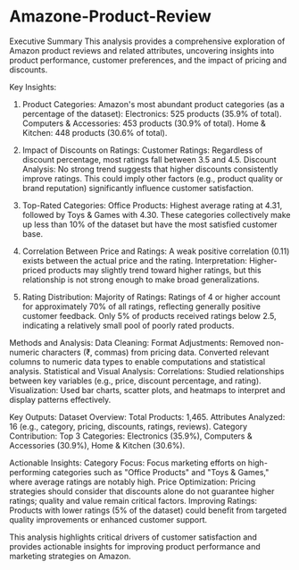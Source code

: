 # Amazone-Product-Review
Executive Summary
This analysis provides a comprehensive exploration of Amazon product reviews and related attributes, uncovering insights into product performance, customer preferences, and the impact of pricing and discounts.

Key Insights:
1. Product Categories:
Amazon's most abundant product categories (as a percentage of the dataset):
Electronics: 525 products (35.9% of total).
Computers & Accessories: 453 products (30.9% of total).
Home & Kitchen: 448 products (30.6% of total).

2. Impact of Discounts on Ratings:
Customer Ratings: Regardless of discount percentage, most ratings fall between 3.5 and 4.5.
Discount Analysis: No strong trend suggests that higher discounts consistently improve ratings. This could imply other factors (e.g., product quality or brand reputation) significantly influence customer satisfaction.

3. Top-Rated Categories:
Office Products: Highest average rating at 4.31, followed by Toys & Games with 4.30.
These categories collectively make up less than 10% of the dataset but have the most satisfied customer base.

4. Correlation Between Price and Ratings:
A weak positive correlation (0.11) exists between the actual price and the rating.
Interpretation: Higher-priced products may slightly trend toward higher ratings, but this relationship is not strong enough to make broad generalizations.


5. Rating Distribution:
Majority of Ratings:
Ratings of 4 or higher account for approximately 70% of all ratings, reflecting generally positive customer feedback.
Only 5% of products received ratings below 2.5, indicating a relatively small pool of poorly rated products.

Methods and Analysis:
Data Cleaning:
Format Adjustments:
Removed non-numeric characters (₹, commas) from pricing data.
Converted relevant columns to numeric data types to enable computations and statistical analysis.
Statistical and Visual Analysis:
Correlations:
Studied relationships between key variables (e.g., price, discount percentage, and rating).
Visualization:
Used bar charts, scatter plots, and heatmaps to interpret and display patterns effectively.

Key Outputs:
Dataset Overview:
Total Products: 1,465.
Attributes Analyzed: 16 (e.g., category, pricing, discounts, ratings, reviews).
Category Contribution:
Top 3 Categories: Electronics (35.9%), Computers & Accessories (30.9%), Home & Kitchen (30.6%).



Actionable Insights:
Category Focus:
Focus marketing efforts on high-performing categories such as "Office Products" and "Toys & Games," where average ratings are notably high.
Price Optimization:
Pricing strategies should consider that discounts alone do not guarantee higher ratings; quality and value remain critical factors.
Improving Ratings:
Products with lower ratings (5% of the dataset) could benefit from targeted quality improvements or enhanced customer support.

This analysis highlights critical drivers of customer satisfaction and provides actionable insights for improving product performance and marketing strategies on Amazon.


